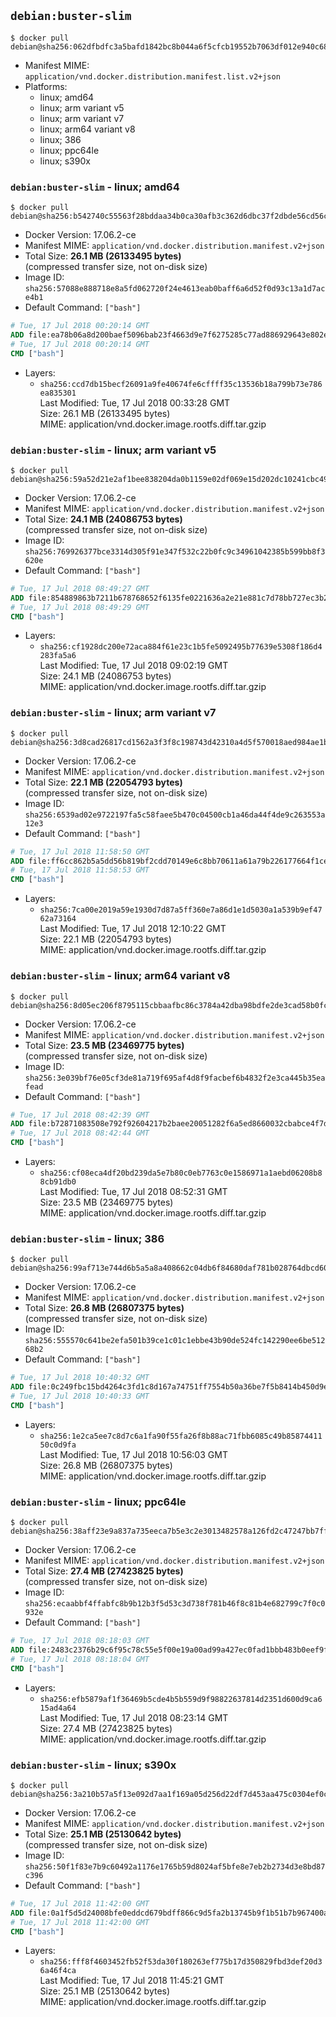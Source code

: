 ## `debian:buster-slim`

```console
$ docker pull debian@sha256:062dfbdfc3a5bafd1842bc8b044a6f5cfcb19552b7063df012e940c680b35fdc
```

-	Manifest MIME: `application/vnd.docker.distribution.manifest.list.v2+json`
-	Platforms:
	-	linux; amd64
	-	linux; arm variant v5
	-	linux; arm variant v7
	-	linux; arm64 variant v8
	-	linux; 386
	-	linux; ppc64le
	-	linux; s390x

### `debian:buster-slim` - linux; amd64

```console
$ docker pull debian@sha256:b542740c55563f28bddaa34b0ca30afb3c362d6dbc37f2dbde56cd56c7906b24
```

-	Docker Version: 17.06.2-ce
-	Manifest MIME: `application/vnd.docker.distribution.manifest.v2+json`
-	Total Size: **26.1 MB (26133495 bytes)**  
	(compressed transfer size, not on-disk size)
-	Image ID: `sha256:57088e888718e8a5fd062720f24e4613eab0baff6a6d52f0d93c13a1d7ace4b1`
-	Default Command: `["bash"]`

```dockerfile
# Tue, 17 Jul 2018 00:20:14 GMT
ADD file:ea78b06a8d200baef5096bab23f4663d9e7f6275285c77ad886929643e802e24 in / 
# Tue, 17 Jul 2018 00:20:14 GMT
CMD ["bash"]
```

-	Layers:
	-	`sha256:ccd7db15becf26091a9fe40674fe6cffff35c13536b18a799b73e786ea835301`  
		Last Modified: Tue, 17 Jul 2018 00:33:28 GMT  
		Size: 26.1 MB (26133495 bytes)  
		MIME: application/vnd.docker.image.rootfs.diff.tar.gzip

### `debian:buster-slim` - linux; arm variant v5

```console
$ docker pull debian@sha256:59a52d21e2af1bee838204da0b1159e02df069e15d202dc10241cbc498db7837
```

-	Docker Version: 17.06.2-ce
-	Manifest MIME: `application/vnd.docker.distribution.manifest.v2+json`
-	Total Size: **24.1 MB (24086753 bytes)**  
	(compressed transfer size, not on-disk size)
-	Image ID: `sha256:769926377bce3314d305f91e347f532c22b0fc9c34961042385b599bb8f3620e`
-	Default Command: `["bash"]`

```dockerfile
# Tue, 17 Jul 2018 08:49:27 GMT
ADD file:854889863b7211b678768652f6135fe0221636a2e21e881c7d78bb727ec3b25c in / 
# Tue, 17 Jul 2018 08:49:29 GMT
CMD ["bash"]
```

-	Layers:
	-	`sha256:cf1928dc200e72aca884f61e23c1b5fe5092495b77639e5308f186d4283fa5a6`  
		Last Modified: Tue, 17 Jul 2018 09:02:19 GMT  
		Size: 24.1 MB (24086753 bytes)  
		MIME: application/vnd.docker.image.rootfs.diff.tar.gzip

### `debian:buster-slim` - linux; arm variant v7

```console
$ docker pull debian@sha256:3d8cad26817cd1562a3f3f8c198743d42310a4d5f570018aed984ae1bdb996f7
```

-	Docker Version: 17.06.2-ce
-	Manifest MIME: `application/vnd.docker.distribution.manifest.v2+json`
-	Total Size: **22.1 MB (22054793 bytes)**  
	(compressed transfer size, not on-disk size)
-	Image ID: `sha256:6539ad02e9722197fa5c58faee5b470c04500cb1a46da44f4de9c263553a12e3`
-	Default Command: `["bash"]`

```dockerfile
# Tue, 17 Jul 2018 11:58:50 GMT
ADD file:ff6cc862b5a5dd56b819bf2cdd70149e6c8bb70611a61a79b226177664f1cec9 in / 
# Tue, 17 Jul 2018 11:58:53 GMT
CMD ["bash"]
```

-	Layers:
	-	`sha256:7ca00e2019a59e1930d7d87a5ff360e7a86d1e1d5030a1a539b9ef4762a73164`  
		Last Modified: Tue, 17 Jul 2018 12:10:22 GMT  
		Size: 22.1 MB (22054793 bytes)  
		MIME: application/vnd.docker.image.rootfs.diff.tar.gzip

### `debian:buster-slim` - linux; arm64 variant v8

```console
$ docker pull debian@sha256:8d05ec206f8795115cbbaafbc86c3784a42dba98bdfe2de3cad58b0fce9e0f87
```

-	Docker Version: 17.06.2-ce
-	Manifest MIME: `application/vnd.docker.distribution.manifest.v2+json`
-	Total Size: **23.5 MB (23469775 bytes)**  
	(compressed transfer size, not on-disk size)
-	Image ID: `sha256:3e039bf76e05cf3de81a719f695af4d8f9facbef6b4832f2e3ca445b35eafead`
-	Default Command: `["bash"]`

```dockerfile
# Tue, 17 Jul 2018 08:42:39 GMT
ADD file:b72871083508e792f92604217b2baee20051282f6a5ed8660032cbabce4f7d51 in / 
# Tue, 17 Jul 2018 08:42:44 GMT
CMD ["bash"]
```

-	Layers:
	-	`sha256:cf08eca4df20bd239da5e7b80c0eb7763c0e1586971a1aebd06208b88cb91db0`  
		Last Modified: Tue, 17 Jul 2018 08:52:31 GMT  
		Size: 23.5 MB (23469775 bytes)  
		MIME: application/vnd.docker.image.rootfs.diff.tar.gzip

### `debian:buster-slim` - linux; 386

```console
$ docker pull debian@sha256:99af713e744d6b5a5a8a408662c04db6f84680daf781b028764dbcd60a612e59
```

-	Docker Version: 17.06.2-ce
-	Manifest MIME: `application/vnd.docker.distribution.manifest.v2+json`
-	Total Size: **26.8 MB (26807375 bytes)**  
	(compressed transfer size, not on-disk size)
-	Image ID: `sha256:555570c641be2efa501b39ce1c01c1ebbe43b90de524fc142290ee6be51268b2`
-	Default Command: `["bash"]`

```dockerfile
# Tue, 17 Jul 2018 10:40:32 GMT
ADD file:0c249fbc15bd4264c3fd1c8d167a74751ff7554b50a36be7f5b8414b450d9e3c in / 
# Tue, 17 Jul 2018 10:40:33 GMT
CMD ["bash"]
```

-	Layers:
	-	`sha256:1e2ca5ee7c8d7c6a1fa90f55fa26f8b88ac71fbb6085c49b8587441150c0d9fa`  
		Last Modified: Tue, 17 Jul 2018 10:56:03 GMT  
		Size: 26.8 MB (26807375 bytes)  
		MIME: application/vnd.docker.image.rootfs.diff.tar.gzip

### `debian:buster-slim` - linux; ppc64le

```console
$ docker pull debian@sha256:38aff23e9a837a735eeca7b5e3c2e3013482578a126fd2c47247bb7ff0ad2fac
```

-	Docker Version: 17.06.2-ce
-	Manifest MIME: `application/vnd.docker.distribution.manifest.v2+json`
-	Total Size: **27.4 MB (27423825 bytes)**  
	(compressed transfer size, not on-disk size)
-	Image ID: `sha256:ecaabbf4ffabfc8b9b12b3f5d53c3d738f781b46f8c81b4e682799c7f0c0932e`
-	Default Command: `["bash"]`

```dockerfile
# Tue, 17 Jul 2018 08:18:03 GMT
ADD file:2483c2376b29c6f95c78c55e5f00e19a00ad99a427ec0fad1bbb483b0eef9f31 in / 
# Tue, 17 Jul 2018 08:18:04 GMT
CMD ["bash"]
```

-	Layers:
	-	`sha256:efb5879af1f36469b5cde4b5b559d9f98822637814d2351d600d9ca615ad4a64`  
		Last Modified: Tue, 17 Jul 2018 08:23:14 GMT  
		Size: 27.4 MB (27423825 bytes)  
		MIME: application/vnd.docker.image.rootfs.diff.tar.gzip

### `debian:buster-slim` - linux; s390x

```console
$ docker pull debian@sha256:3a210b57a5f13e092d7aa1f169a05d256d22df7d453aa475c0304ef0c3a14f0a
```

-	Docker Version: 17.06.2-ce
-	Manifest MIME: `application/vnd.docker.distribution.manifest.v2+json`
-	Total Size: **25.1 MB (25130642 bytes)**  
	(compressed transfer size, not on-disk size)
-	Image ID: `sha256:50f1f83e7b9c60492a1176e1765b59d8024af5bfe8e7eb2b2734d3e8bd87c396`
-	Default Command: `["bash"]`

```dockerfile
# Tue, 17 Jul 2018 11:42:00 GMT
ADD file:0a1f5d5d24008bfe0eddcd679bdff866c9d5fa2b13745b9f1b51b7b967400a46 in / 
# Tue, 17 Jul 2018 11:42:00 GMT
CMD ["bash"]
```

-	Layers:
	-	`sha256:fff8f4603452fb52f53da30f180263ef775b17d350829fbd3def20d36a46f4ca`  
		Last Modified: Tue, 17 Jul 2018 11:45:21 GMT  
		Size: 25.1 MB (25130642 bytes)  
		MIME: application/vnd.docker.image.rootfs.diff.tar.gzip
